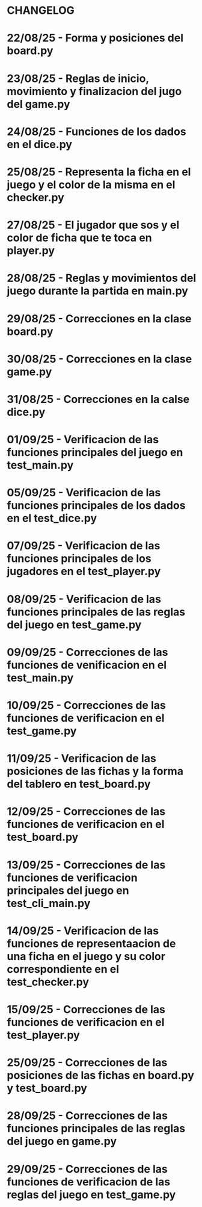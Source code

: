 # CHANGELOG

# 22/08/25 - Forma y posiciones del board.py

# 23/08/25 - Reglas de inicio, movimiento y finalizacion del jugo del game.py

# 24/08/25 - Funciones de los dados en el dice.py

# 25/08/25 - Representa la ficha en el juego y el color de la misma en el checker.py

# 27/08/25 - El jugador que sos y el color de ficha que te toca en player.py

# 28/08/25 - Reglas y movimientos del juego durante la partida en main.py

# 29/08/25 - Correcciones en la clase board.py

# 30/08/25 - Correcciones en la clase game.py

# 31/08/25 - Correcciones en la calse dice.py

# 01/09/25 - Verificacion de las funciones principales del juego en test_main.py

# 05/09/25 - Verificacion de las funciones principales de los dados en el test_dice.py

# 07/09/25 - Verificacion de las funciones principales de los jugadores en el test_player.py

# 08/09/25 - Verificacion de las funciones principales de las reglas del juego en test_game.py

# 09/09/25 - Correcciones de las funciones de venificacion en el test_main.py

# 10/09/25 - Correcciones de las funciones de verificacion en el test_game.py

# 11/09/25 - Verificacion de las posiciones de las fichas y la forma del tablero en test_board.py

# 12/09/25 - Correcciones de las funciones de verificacion en el test_board.py

# 13/09/25 - Correcciones de las funciones de verificacion principales del juego en test_cli_main.py

# 14/09/25 - Verificacion de las funciones de representaacion de una ficha en el juego y su color correspondiente en el test_checker.py

# 15/09/25 - Correcciones de las funciones de verificacion en el test_player.py

# 25/09/25 - Correcciones de las posiciones de las fichas en board.py y test_board.py

# 28/09/25 - Correcciones de las funciones principales de las reglas del juego en game.py

# 29/09/25 - Correcciones de las funciones de verificacion de las reglas del juego en test_game.py